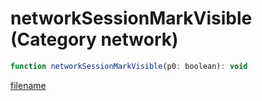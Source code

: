 # networkSessionMarkVisible (Category network)

```js
function networkSessionMarkVisible(p0: boolean): void
```

[filename](networkSessionMarkVisible_m.md ':include')